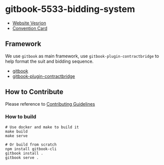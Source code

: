 # gitbook-5533-bidding-system
- [Website Vesrion](https://jarronshih.gitbooks.io/5533-bidding-system/content/)
- [Convention Card](http://bridgewinners.com/convention-card/print/jarron-wkc-5533)


## Framework
We use `gitbook` as main framework, use `gitbook-plugin-contractbridge` to help format the suit and bidding sequence.
- [gitbook](https://gitbookio.gitbooks.io/documentation/content/index.html)
- [gitbook-plugin-contractbridge](https://github.com/jarronshih/gitbook-plugin-contractbridge)


## How to Contribute
Please reference to [Contributing Guidelines](CONTRIBUTING.md)

### How to build
```
# Use docker and make to build it
make build
make serve

# Or build from scratch
npm install gitbook-cli
gitbook install .
gitbook serve .
```
